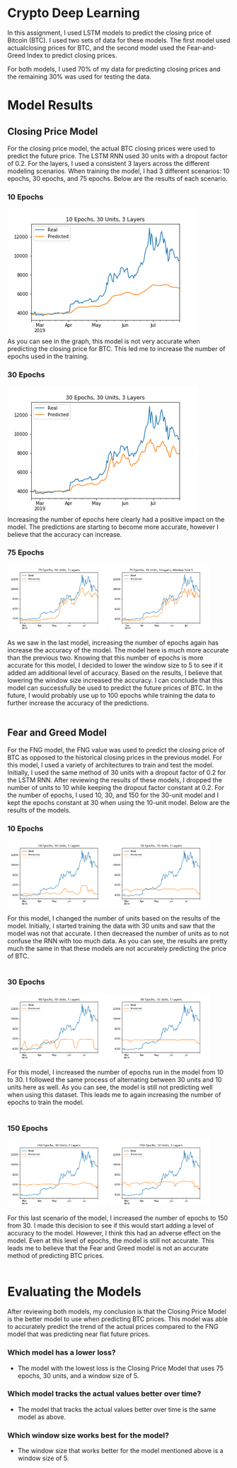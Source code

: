 # Crypto Deep Learning
In this assignment, I used LSTM models to predict the closing price of Bitcoin (BTC). I used two sets of data for these models. The first model used actualclosing prices for BTC, and the second model used the Fear-and-Greed Index to predict closing prices.

For both models, I used 70% of my data for predicting closing prices and the remaining 30% was used for testing the data.

# Model Results

## Closing Price Model
For the closing price model, the actual BTC closing prices were used to predict the future price. The LSTM RNN used 30 units with a dropout factor of 0.2. For the layers, I used a consistent 3 layers across the different modeling scenarios. When training the model, I had 3 different scenarios: 10 epochs, 30 epochs, and 75 epochs. Below are the results of each scenario.

### 10 Epochs
![10 Epochs](Images/10_epochs_close.png)<br>
As you can see in the graph, this model is not very accurate when predicting the closing price for BTC. This led me to increase the number of epochs used in the training.

### 30 Epochs
![30 Epochs](Images/30_epochs_close.png)<br>
Increasing the number of epochs here clearly had a positive impact on the model. The predictions are starting to become more accurate, however I believe that the accuracy can increase.

### 75 Epochs
<p float="left">
<img src="Images/75_epochs_close.png" width=45% />
<img src="Images/75_epochs_close_w5.png" width=45% />
</p>
As we saw in the last model, increasing the number of epochs again has increase the accuracy of the model. The model here is much more accurate than the previous two. Knowing that this number of epochs is more accurate for this model, I decided to lower the window size to 5 to see if it added am additional level of accuracy. Based on the results, I believe that lowering the window size increased the accuracy. I can conclude that this model can successfully be used to predict the future prices of BTC. In the future, I would probably use up to 100 epochs while training the data to further increase the accuracy of the predictions.<br><br>

## Fear and Greed Model
For the FNG model, the FNG value was used to predict the closing price of BTC as opposed to the historical closing prices in the previous model. For this model, I used a variety of architectures to train and test the model. Initially, I used the same method of 30 units with a dropout factor of 0.2 for the LSTM RNN. After reviewing the results of these models, I dropped the number of units to 10 while keeping the dropout factor constant at 0.2. For the number of epochs, I used 10, 30, and 150 for the 30-unit model and I kept the epochs constant at 30 when using the 10-unit model. Below are the results of the models.

### 10 Epochs
<p float="left">
<img src="Images/10_epochs_fng_30units.png" width=45%/>
<img src="Images/10_epochs_fng_10units.png" width=45%/>
</p>
For this model, I changed the number of units based on the results of the model. Initially, I started training the data with 30 units and saw that the model was not that accurate. I then decreased the number of units as to not confuse the RNN with too much data. As you can see, the results are pretty much the same in that these models are not accurately predicting the price of BTC.<br><br>

### 30 Epochs
<p float="left">
<img src="Images/30_epochs_fng_30units.png" width=45%/>
<img src="Images/30_epochs_fng_10units.png" width=45%/>
</p>
For this model, I increased the number of epochs run in the model from 10 to 30. I followed the same process of alternating between 30 units and 10 units here as well. As you can see, the model is still not predicting well when using this dataset. This leads me to again increasing the number of epochs to train the model.<br><br>

### 150 Epochs
<p float="left">
<img src="Images/150_epochs_fng_30units.png" width=45%/>
<img src="Images/150_epochs_fng_10units.png" width=45%/>
</p>
For this last scenario of the model, I increased the number of epochs to 150 from 30. I made this decision to see if this would start adding a level of accuracy to the model. However, I think this had an adverse effect on the model. Even at this level of epochs, the model is still not accurate. This leads me to believe that the Fear and Greed model is not an accurate method of predicting BTC prices.
<br><br>

# Evaluating the Models
After reviewing both models, my conclusion is that the Closing Price Model is the better model to use when predicting BTC prices. This model was able to accurately predict the trend of the actual prices compared to the FNG model that was predicting near flat future prices.

### Which model has a lower loss?
* The model with the lowest loss is the Closing Price Model that uses 75 epochs, 30 units, and a window size of 5.

### Which model tracks the actual values better over time?
* The model that tracks the actual values better over time is the same model as above.

### Which window size works best for the model?
* The window size that works better for the model mentioned above is a window size of 5.